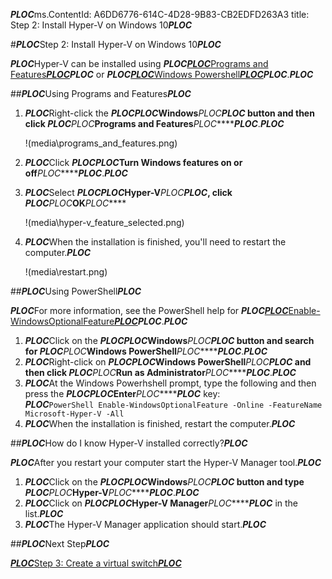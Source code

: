 ***PLOC***ms.ContentId: A6DD6776-614C-4D28-9B83-CB2EDFD263A3
title: Step 2: Install Hyper-V on Windows 10***PLOC***

#***PLOC***Step 2: Install Hyper-V on Windows 10***PLOC***

***PLOC***Hyper-V can be installed using ***PLOC***[***PLOC***Programs and Features***PLOC***](#UsingProgramsandFeatures)***PLOC*** or ***PLOC***[***PLOC***Windows Powershell***PLOC***](#UsingPowerShell)***PLOC***.***PLOC***

##***PLOC***Using Programs and Features***PLOC***

1.  ***PLOC***Right-click the ***PLOC********PLOC***Windows***PLOC********PLOC*** button and then click ***PLOC********PLOC***Programs and Features***PLOC********PLOC***.***PLOC***
    
    !(media\programs_and_features.png)
2.  ***PLOC***Click ***PLOC********PLOC***Turn Windows features on or off***PLOC********PLOC***.***PLOC***
3.  ***PLOC***Select ***PLOC********PLOC***Hyper-V***PLOC********PLOC***, click ***PLOC********PLOC***OK***PLOC*****
    
    !(media\hyper-v_feature_selected.png)
4.  ***PLOC***When the installation is finished, you'll need  to restart the computer.***PLOC***
    
    !(media\restart.png)

##***PLOC***Using PowerShell***PLOC***

***PLOC***For more information, see the PowerShell help for ***PLOC***[***PLOC***Enable-WindowsOptionalFeature***PLOC***](https://technet.microsoft.com/library/hh852172.aspx)***PLOC***.***PLOC***

1.  ***PLOC***Click on the ***PLOC********PLOC***Windows***PLOC********PLOC*** button and search for ***PLOC********PLOC***Windows PowerShell***PLOC********PLOC***.***PLOC***
2.  ***PLOC***Right-click on ***PLOC********PLOC***Windows PowerShell***PLOC********PLOC*** and then click ***PLOC********PLOC***Run as Administrator***PLOC********PLOC***.***PLOC***
3.  ***PLOC***At the Windows Powerhshell prompt, type the following and then press the ***PLOC********PLOC***Enter***PLOC********PLOC*** key:  
    ***PLOC***` PowerShell
    Enable-WindowsOptionalFeature -Online -FeatureName Microsoft-Hyper-V -All
    `
4.  ***PLOC***When the installation is finished, restart the computer.***PLOC***

##***PLOC***How do I know Hyper-V installed correctly?***PLOC***

***PLOC***After you restart your computer start the Hyper-V Manager tool.***PLOC***

1.  ***PLOC***Click on the ***PLOC********PLOC***Windows***PLOC********PLOC*** button and type ***PLOC********PLOC***Hyper-V***PLOC********PLOC***.***PLOC***
2.  ***PLOC***Click on ***PLOC********PLOC***Hyper-V Manager***PLOC********PLOC*** in the list.***PLOC***
3.  ***PLOC***The Hyper-V Manager application should start.***PLOC***

##***PLOC***Next Step***PLOC***

[***PLOC***Step 3: Create a virtual switch***PLOC***](walkthrough_virtual_switch.md)


